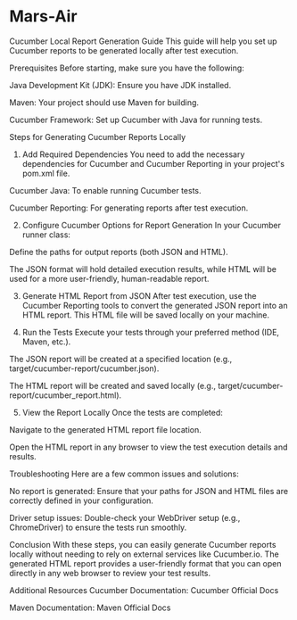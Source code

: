 # Mars-Air
Cucumber Local Report Generation Guide
This guide will help you set up Cucumber reports to be generated locally after test execution.

Prerequisites
Before starting, make sure you have the following:

Java Development Kit (JDK): Ensure you have JDK installed.

Maven: Your project should use Maven for building.

Cucumber Framework: Set up Cucumber with Java for running tests.

Steps for Generating Cucumber Reports Locally
1. Add Required Dependencies
You need to add the necessary dependencies for Cucumber and Cucumber Reporting in your project's pom.xml file.

Cucumber Java: To enable running Cucumber tests.

Cucumber Reporting: For generating reports after test execution.

2. Configure Cucumber Options for Report Generation
In your Cucumber runner class:

Define the paths for output reports (both JSON and HTML).

The JSON format will hold detailed execution results, while HTML will be used for a more user-friendly, human-readable report.

3. Generate HTML Report from JSON
After test execution, use the Cucumber Reporting tools to convert the generated JSON report into an HTML report. This HTML file will be saved locally on your machine.

4. Run the Tests
Execute your tests through your preferred method (IDE, Maven, etc.).

The JSON report will be created at a specified location (e.g., target/cucumber-report/cucumber.json).

The HTML report will be created and saved locally (e.g., target/cucumber-report/cucumber_report.html).

5. View the Report Locally
Once the tests are completed:

Navigate to the generated HTML report file location.

Open the HTML report in any browser to view the test execution details and results.

Troubleshooting
Here are a few common issues and solutions:

No report is generated: Ensure that your paths for JSON and HTML files are correctly defined in your configuration.

Driver setup issues: Double-check your WebDriver setup (e.g., ChromeDriver) to ensure the tests run smoothly.

Conclusion
With these steps, you can easily generate Cucumber reports locally without needing to rely on external services like Cucumber.io. The generated HTML report provides a user-friendly format that you can open directly in any web browser to review your test results.

Additional Resources
Cucumber Documentation: Cucumber Official Docs

Maven Documentation: Maven Official Docs
